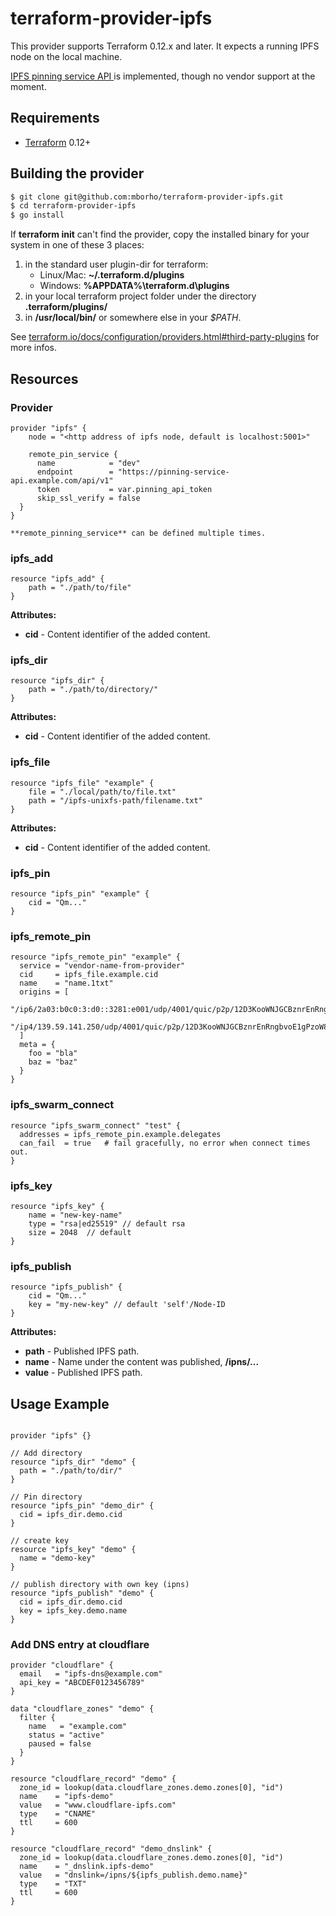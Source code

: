 terraform-provider-ipfs
========================
This provider supports Terraform 0.12.x and later. It expects a running IPFS node on the local machine.

[IPFS pinning service API ](https://ipfs.github.io/pinning-services-api-spec/) is implemented, though no vendor support at the moment.

## Requirements


- [Terraform](https://www.terraform.io/downloads.html) 0.12+



## Building the provider


```sh
$ git clone git@github.com:mborho/terraform-provider-ipfs.git
$ cd terraform-provider-ipfs
$ go install
```

If **terraform init** can't find the provider, copy the installed binary for your system in one of these 3 places:

1. in the standard user plugin-dir for terraform: 
   * Linux/Mac:	**~/.terraform.d/plugins** 
   * Windows: **%APPDATA%\terraform.d\plugins**
2. in your local terraform project folder under the directory **.terraform/plugins/**
3. in **/usr/local/bin/** or somewhere else in your *$PATH*.

See [terraform.io/docs/configuration/providers.html#third-party-plugins](https://www.terraform.io/docs/configuration/providers.html#third-party-plugins) for more infos.


## Resources

### Provider

```hcl
provider "ipfs" {
    node = "<http address of ipfs node, default is localhost:5001>"
    
    remote_pin_service {
      name            = "dev"
      endpoint        = "https://pinning-service-api.example.com/api/v1"
      token           = var.pinning_api_token
      skip_ssl_verify = false
  }
}

**remote_pinning_service** can be defined multiple times.
```

### ipfs_add

```hcl
resource "ipfs_add" {
    path = "./path/to/file"
}
```

**Attributes:**

* **cid** - Content identifier of the added content.


### ipfs_dir

```hcl
resource "ipfs_dir" {
    path = "./path/to/directory/"
}
```

**Attributes:**

* **cid** - Content identifier of the added content.


### ipfs_file

```hcl
resource "ipfs_file" "example" {
    file = "./local/path/to/file.txt"
    path = "/ipfs-unixfs-path/filename.txt"
}
```

**Attributes:**

* **cid** - Content identifier of the added content.


### ipfs_pin

```hcl
resource "ipfs_pin" "example" {
    cid = "Qm..."
}
```

### ipfs_remote_pin

```hcl
resource "ipfs_remote_pin" "example" {   
  service = "vendor-name-from-provider"
  cid     = ipfs_file.example.cid
  name    = "name.1txt" 
  origins = [
    "/ip6/2a03:b0c0:3:d0::3281:e001/udp/4001/quic/p2p/12D3KooWNJGCBznrEnRngbvoE1gPzoW8sdiNE3kB1mQXYndzHYuP",
    "/ip4/139.59.141.250/udp/4001/quic/p2p/12D3KooWNJGCBznrEnRngbvoE1gPzoW8sdiNE3kB1mQXYndzHYuP"
  ]     
  meta = {
    foo = "bla"
    baz = "baz"
  }
}
```

### ipfs_swarm_connect

```hcl
resource "ipfs_swarm_connect" "test" {
  addresses = ipfs_remote_pin.example.delegates
  can_fail  = true   # fail gracefully, no error when connect times out.
}  
```
### ipfs_key

```hcl
resource "ipfs_key" {
    name = "new-key-name"
    type = "rsa|ed25519" // default rsa
    size = 2048  // default
}
```

### ipfs_publish

```hcl
resource "ipfs_publish" {
    cid = "Qm..."
    key = "my-new-key" // default 'self'/Node-ID
}
```

**Attributes:**

* **path** - Published IPFS path.
* **name** - Name under the content was published, **/ipns/...**
* **value** - Published IPFS path.



## Usage Example

```hcl

provider "ipfs" {}

// Add directory
resource "ipfs_dir" "demo" {
  path = "./path/to/dir/"
}

// Pin directory
resource "ipfs_pin" "demo_dir" {
  cid = ipfs_dir.demo.cid
}

// create key
resource "ipfs_key" "demo" {
  name = "demo-key"
}

// publish directory with own key (ipns)
resource "ipfs_publish" "demo" {
  cid = ipfs_dir.demo.cid
  key = ipfs_key.demo.name
}
```

###  Add DNS entry at cloudflare

```hcl
provider "cloudflare" {
  email   = "ipfs-dns@example.com"
  api_key = "ABCDEF0123456789"
}

data "cloudflare_zones" "demo" {
  filter {
    name   = "example.com"
    status = "active"
    paused = false
  }
}

resource "cloudflare_record" "demo" {
  zone_id = lookup(data.cloudflare_zones.demo.zones[0], "id")
  name    = "ipfs-demo"
  value   = "www.cloudflare-ipfs.com"
  type    = "CNAME"
  ttl     = 600
}

resource "cloudflare_record" "demo_dnslink" {
  zone_id = lookup(data.cloudflare_zones.demo.zones[0], "id")
  name    = "_dnslink.ipfs-demo"
  value   = "dnslink=/ipns/${ipfs_publish.demo.name}"
  type    = "TXT"
  ttl     = 600
}
```

